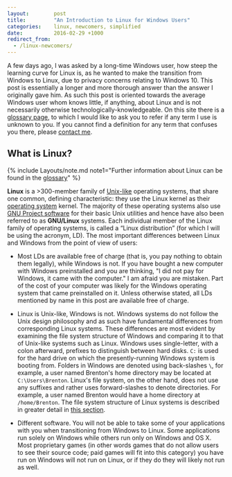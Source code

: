 ```yaml
---
layout:        post
title:         "An Introduction to Linux for Windows Users"
categories:    linux, newcomers, simplified
date:          2016-02-29 +1000
redirect_from:
  - /linux-newcomers/
---
```


A few days ago, I was asked by a long-time Windows user, how steep the learning curve for Linux is, as he wanted to make the transition from Windows to Linux, due to privacy concerns relating to Windows 10. This post is essentially a longer and more thorough answer than the answer I originally gave him. As such this post is oriented towards the average Windows user whom knows little, if anything, about Linux and is not necessarily otherwise technologically-knowledgeable. On this site there is a [glossary page](/glossary/), to which I would like to ask you to refer if any term I use is unknown to you. If you cannot find a definition for any term that confuses you there, please [contact me](/contributing/).

## What is Linux?
{% include Layouts/note.md note1="Further information about Linux can be found in the [glossary](/glossary/#linux)" %}

**Linux** is a &gt;300-member family of [Unix-like](/glossary/#unix-like) operating systems, that share one common, defining characteristic: they use the Linux kernel as their [operating system](/glossary/#operating-system) kernel. The majority of these operating systems also use [GNU Project software](/glossary/#gnu) for their basic Unix utilities and hence have also been referred to as **GNU/Linux** systems. Each individual member of the Linux family of operating systems, is called a &ldquo;Linux distribution&rdquo; (for which I will be using the acronym, LD). The most important differences between Linux and Windows from the point of view of users:

* Most LDs are available free of charge (that is, you pay nothing to obtain them legally), while Windows is not. If you have bought a new computer with Windows preinstalled and you are thinking, "I did not pay for Windows, it came with the computer." I am afraid you are mistaken. Part of the cost of your computer was likely for the Windows operating system that came preinstalled on it. Unless otherwise stated, all LDs mentioned by name in this post are available free of charge.

* Linux is Unix-like, Windows is not. Windows systems do not follow the Unix design philosophy and as such have fundamental differences from corresponding Linux systems. These differences are most evident by examining the file system structure of Windows and comparing it to that of Unix-like systems such as Linux. Windows uses single-letter, with a colon afterward, prefixes to distinguish between hard disks. `C:` is used for the hard drive on which the presently-running Windows system is booting from. Folders in Windows are denoted using back-slashes `\`, for example, a user named Brenton's home directory may be located at `C:\Users\Brenton`. Linux's file system, on the other hand, does not use any suffixes and rather uses forward-slashes to denote directories. For example, a user named Brenton would have a home directory at `/home/Brenton`. The file system structure of Linux systems is described in greater detail in [this section](#file-system).

* Different software. You will not be able to take some of your applications with you when transitioning from Windows to Linux. Some applications run solely on Windows while others run only on Windows and OS X. Most proprietary games (in other words games that do not allow users to see their source code; paid games will fit into this category) you have run on Windows will not run on Linux, or if they do they will likely not run as well.
